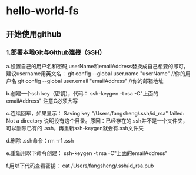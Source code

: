 # hello-world-fs
## 开始使用github
### 1.部署本地Git与Github连接（SSH）

a.设置自己的用户名和密码,userName和emailAddress替换成自己想要的即可，建议username用英文名：
git config --global user.name "userName"  //你的用户名
git config --global user.email "emailAddress" //你的邮箱地址

b.创建一个ssh key（密钥），代码：
ssh-keygen -t rsa -C"上面的emailAddress"
注意C必须大写

c.连续回车，如果显示：
Saving key "/Users/fangsheng/.ssh/id_rsa" failed: Not a directory
说明没有这个目录。原因：已经存在的.ssh并不是一个文件夹，可以删除已有的 .ssh，再重新ssh-keygen就会有.ssh文件夹

d.删除 .ssh命令：rm -rf .ssh

e.重新用以下命令创建：
ssh-keygen -t rsa -C"上面的emailAddress"

f.用以下代码查看密钥：
cat /Users/fangsheng/.ssh/id_rsa.pub

